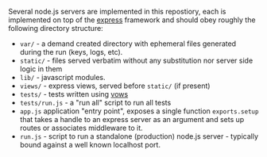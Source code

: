 Several node.js servers are implemented in this repostiory, each is
implemented on top of the [express](http://expressjs.com) framework
and should obey roughly the following directory structure:

  * `var/` - a demand created directory with ephemeral files generated
             during the run (keys, logs, etc).
  * `static/` - files served verbatim without any substitution nor server
             side logic in them
  * `lib/` - javascript modules.
  * `views/` - express views, served before `static/` (if present)
  * `tests/` - tests written using [vows](http://vowsjs.org)
  * `tests/run.js` - a "run all" script to run all tests
  * `app.js` application "entry point", exposes a single function `exports.setup`
    that takes a handle to an express server as an argument and sets up routes
    or associates middleware to it.
  * `run.js` - script to run a standalone (production) node.js server - typically bound
     against a well known localhost port.
